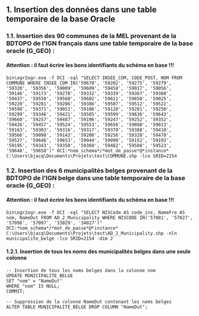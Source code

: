 ## 1. Insertion des données dans une table temporaire de la base Oracle

### 1.1. Insertion des 90 communes de la MEL provenant de la BDTOPO de l'IGN français dans une table temporaire de la base oracle (G_GEO) :

#### Attention : il faut écrire les bons identifiants du schéma en base !!!

```
bin\ogr2ogr.exe -f OCI -sql "SELECT INSEE_COM, CODE_POST, NOM FROM COMMUNE WHERE INSEE_COM IN('59670', '59202', '59275', '59279', '59320', '59356', '59009', '59609', '59458', '59017', '59056', '59146', '59173', '59278', '59332', '59339', '59367', '59368', '59437', '59550', '59560', '59602', '59611', '59650', '59025', '59220', '59281', '59286', '59386', '59507', '59512', '59522', '59598', '59371', '59051', '59106', '59128', '59201', '59250', '59299', '59346', '59421', '59585', '59599', '59636', '59643', '59660', '59257', '59487', '59196', '59247', '59252', '59352', '59426', '59457', '59524', '59553', '59656', '59088', '59013', '59163', '59303', '59316', '59317', '59378', '59388', '59410', '59566', '59098', '59143', '59208', '59256', '59328', '59470', '59527', '59646', '59653', '59044', '59090', '59152', '59193', '59195', '59343', '59350', '59360', '59482', '59508', '59523', '59648', '59658')" OCI:*nom_schema*/*mot_de_passe*@*instance* C:\Users\bjacq\Documents\Projets\test\COMMUNE.shp -lco SRID=2154 
```

### 1.2. Insertion des 6 municipalités belges provenant de la BDTOPO de l'IGN belge dans une table temporaire de la base oracle (G_GEO) :

#### Attention : il faut écrire les bons identifiants du schéma en base !!!

```
bin\ogr2ogr.exe -f OCI -sql "SELECT NISCode AS code_ins, NameFre AS nom, NameDut FROM AD_2_Municipality WHERE NISCODE IN('57081', '57027', '57096', '57097', '33029', '34027')" OCI:*nom_schema*/*mot_de_passe*@*instance* C:\Users\bjacq\Documents\Projets\test\AD_2_Municipality.shp -nln municipalite_belge -lco SRID=2154 -dim 2
```

#### 1.2.1. Insertion de tous les noms des municipalités belges dans une seule colonne

```
-- Insertion de tous les noms belges dans la colonne nom
UPDATE MUNICIPALITE_BELGE
SET "nom" = "NameDut"
WHERE "nom" IS NULL;
COMMIT;

-- Suppression de la colonne NameDut contenant les noms belges
ALTER TABLE MUNICIPALITE_BELGE DROP COLUMN "NameDut";
```